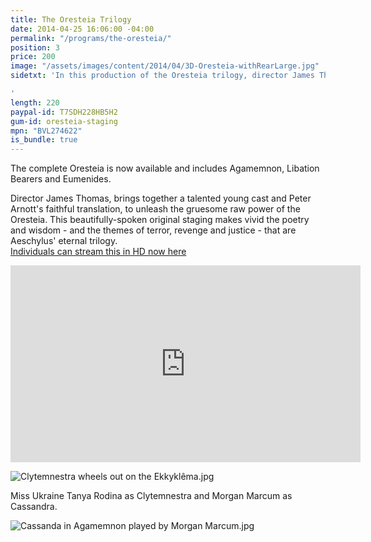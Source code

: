 ```yaml
---
title: The Oresteia Trilogy
date: 2014-04-25 16:06:00 -04:00
permalink: "/programs/the-oresteia/"
position: 3
price: 200
image: "/assets/images/content/2014/04/3D-Oresteia-withRearLarge.jpg"
sidetxt: 'In this production of the Oresteia trilogy, director James Thomas brings together a talented young cast and Peter Arnott''s faithful translation, to unleash the gruesome raw power of Aeschylus'' work. This beautifully-spoken original staging makes vivid the poetry and wisdom -- and the themes of terror, revenge, and justice.

'
length: 220
paypal-id: T7SDH228HB5H2
gum-id: oresteia-staging
mpn: "BVL274622"
is_bundle: true
---
```


The complete Oresteia is now available and includes Agamemnon, Libation Bearers and Eumenides.

Director James Thomas, brings together a talented young cast and Peter Arnott's faithful translation, to unleash the gruesome raw power of the Oresteia. This beautifully-spoken original staging makes vivid the poetry and wisdom - and the themes of terror, revenge and justice - that are Aeschylus' eternal trilogy.<script src="https://gumroad.com/js/gumroad.js"></script>\
<a class="gumroad-button" href="https://macmillanfilms.gumroad.com/l/LAqyt?wanted=true">Individuals can stream this in HD now here</a>

<iframe src="https://www.youtube.com/embed/I_BBr20t_gA?rel=0&modestbranding=1&autohide=1" class="yt" width="560" height="315" frameborder="0" allowfullscreen="allowfullscreen"></iframe>

![Clytemnestra wheels out on the Ekkyklêma.jpg](/uploads/Clytemnestra%20wheels%20out%20on%20the%20Ekkykle%CC%82ma.jpg)

Miss Ukraine Tanya Rodina as Clytemnestra and Morgan Marcum as Cassandra.

![Cassanda in Agamemnon played by Morgan Marcum.jpg](/uploads/Cassanda%20in%20Agamemnon%20played%20by%20Morgan%20Marcum.jpg)